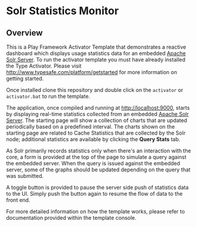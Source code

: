 # Solr Statistics Monitor
 
## Overview
            
This is a Play Framework Activator Template that demonstrates a reactive dashboard which displays usage statistics data for an embedded [Apache Solr Server](http://lucene.apache.org/solr). To run the activator template you must have already installed the Type Activator. Please visit http://www.typesafe.com/platform/getstarted for more information on getting started.

Once installed clone this repository and double click on the `activator` or `activator.bat` to run the template.

The application, once compiled and running at [http://localhost:9000](http://localhost:9000), starts by displaying real-time statistics collected from an embedded [Apache Solr Server](http://lucene.apache.org/solr). The starting page will show a collection of charts that are updated periodically based on a predefined interval. The charts shown on the starting page are related to Cache Statistics that are collected by the Solr node; additional statistics are available by clicking the **Query Stats** tab. 

As Solr primarily records statistics only when there's an interaction with the core, a form is provided at the top of the page to simulate a query against the embedded server. When the query is issued against the embedded server, some of the graphs should be updated depending on the query that was submitted.
			
A toggle button is provided to pause the server side push of statistics data to the UI. Simply push the button again to resume the flow of data to the front end.

For more detailed information on how the template works, please refer to documentation provided within the template console.
          